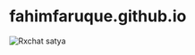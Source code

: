 # fahimfaruque.github.io
<!-- [![Rxchat](https://github.com/satyashilD/fahimfaruque.github.io/actions/workflows/rxchat.yml/badge.svg)](https://github.com/satyashilD/fahimfaruque.github.io/actions/workflows/rxchat.yml) -->

![Rxchat satya](https://github.com/github/docs/actions/workflows/rxchat.yml/badge.svg?branch=feature-1)